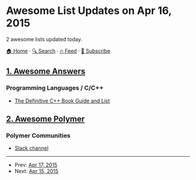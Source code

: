 # Awesome List Updates on Apr 16, 2015

2 awesome lists updated today.

[🏠 Home](/README.md) · [🔍 Search](https://www.trackawesomelist.com/search/) · [🔥 Feed](https://www.trackawesomelist.com/rss.xml) · [📮 Subscribe](https://trackawesomelist.us17.list-manage.com/subscribe?u=d2f0117aa829c83a63ec63c2f&id=36a103854c)



## [1. Awesome Answers](/content/cyberglot/awesome-answers/README.md)

### Programming Languages / C/C++

*   [The Definitive C++ Book Guide and List](http://stackoverflow.com/a/388282/1766338)

## [2. Awesome Polymer](/content/Granze/awesome-polymer/README.md)

### Polymer Communities

*   [Slack channel](http://polymer-slack.herokuapp.com/)

---

- Prev: [Apr 17, 2015](/content/2015/04/17/README.md)
- Next: [Apr 15, 2015](/content/2015/04/15/README.md)